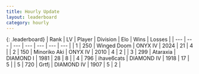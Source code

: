 ```yaml
---
title: Hourly Update
layout: leaderboard
category: hourly
---
```


{: .leaderboard}
| Rank | LV | Player | Division | Elo | Wins | Losses |
| --- | --- | --- | --- | --- | --- | --- |
| <span data-change="1">1</span> | 250 | <span title="ID: 744396">Winged Doom</span> | ONYX IV | <span data-change="24">2024</span> | <span data-change="3">21</span> | <span data-change="0">4</span> |
| <span data-change="-1">2</span> | 150 | <span title="ID: 456466">Minoriko Aki</span> | ONYX IV | <span data-change="4">2010</span> | <span data-change="3">4</span> | <span data-change="2">2</span> |
| <span data-change="0">3</span> | 299 | <span title="ID: 745153">Ataraxia</span> | DIAMOND I | <span data-change="24">1981</span> | <span data-change="5">28</span> | <span data-change="2">8</span> |
| <span data-change="0">4</span> | 796 | <span title="ID: 128269">ihave6cats</span> | DIAMOND IV | <span data-change="0">1918</span> | <span data-change="0">17</span> | <span data-change="0">5</span> |
| <span data-change="0">5</span> | 720 | <span title="ID: 742306">Grtfj</span> | DIAMOND IV | <span data-change="0">1907</span> | <span data-change="0">5</span> | <span data-change="0">2</span> |